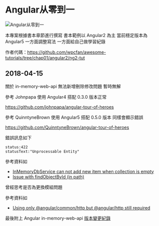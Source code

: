 # Angular从零到一

![Angular从零到一](https://m.360buyimg.com/n12/jfs/t4189/113/3010039843/174960/9aa3cc44/58d8d48bNd0392b98.jpg!q70.jpg) 

本專案根據書本章節進行撰寫 書本範例以 Angular2 為主
當前穩定版本為 Angular5 一方面調整寫法 一方面給自己做學習紀錄

作者代碼：https://github.com/wpcfan/awesome-tutorials/tree/chap01/angular2/ng2-tut

## 2018-04-15

關於 in-memory-web-api 無法新增刪除修改問題 暫時無解 

參考 Johnpapa 使用 Angular4 搭配 0.3.0 版本正常

https://github.com/johnpapa/angular-tour-of-heroes

參考 QuinntyneBrown 使用 Angular5 搭配 0.5.0 版本 同樣會顯示錯誤

https://github.com/QuinntyneBrown/angular-tour-of-heroes

錯誤訊息如下
```
status:422
statusText:"Unprocessable Entity"
```
參考資料如 

* [InMemoryDbService can not add new item when collection is empty](https://github.com/angular/angular/issues/20885)
* [Issue with findObjectById (in path)](https://github.com/angular/in-memory-web-api/issues/136)

曾經思考是否為更換模組問題

參考資料如

* [Using only @angular/common/http but @angular/http still required](https://github.com/angular/in-memory-web-api/issues/140)

最後附上 Angular in-memory-web-api [版本變更紀錄](https://changelogs.md/github/angular/in-memory-web-api/)

